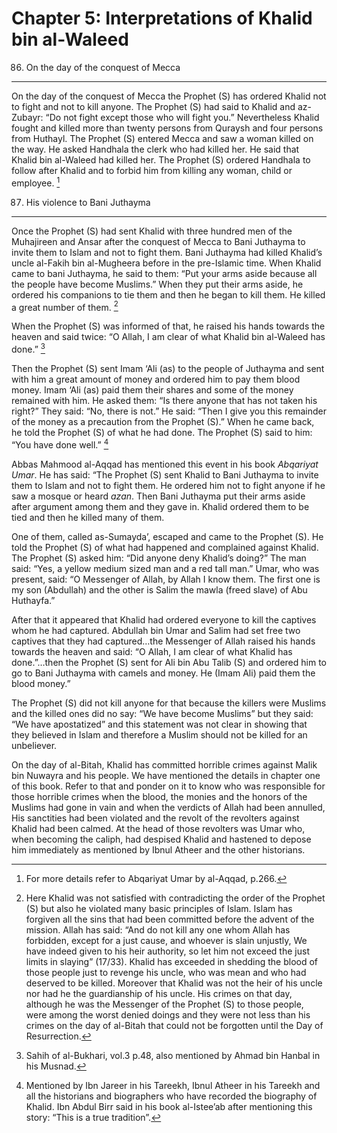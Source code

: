 Chapter 5: Interpretations of Khalid bin al-Waleed
==================================================

86. On the day of the conquest of Mecca
---------------------------------------

On the day of the conquest of Mecca the Prophet (S) has ordered Khalid
not to fight and not to kill anyone. The Prophet (S) had said to Khalid
and az-Zubayr: “Do not fight except those who will fight you.”
Nevertheless Khalid fought and killed more than twenty persons from
Quraysh and four persons from Huthayl. The Prophet (S) entered Mecca and
saw a woman killed on the way. He asked Handhala the clerk who had
killed her. He said that Khalid bin al-Waleed had killed her. The
Prophet (S) ordered Handhala to follow after Khalid and to forbid him
from killing any woman, child or employee. [^1]

87. His violence to Bani Juthayma
---------------------------------

Once the Prophet (S) had sent Khalid with three hundred men of the
Muhajireen and Ansar after the conquest of Mecca to Bani Juthayma to
invite them to Islam and not to fight them. Bani Juthayma had killed
Khalid’s uncle al-Fakih bin al-Mugheera before in the pre-Islamic time.
When Khalid came to bani Juthayma, he said to them: “Put your arms aside
because all the people have become Muslims.” When they put their arms
aside, he ordered his companions to tie them and then he began to kill
them. He killed a great number of them. [^2]

When the Prophet (S) was informed of that, he raised his hands towards
the heaven and said twice: “O Allah, I am clear of what Khalid bin
al-Waleed has done.” [^3]

Then the Prophet (S) sent Imam ‘Ali (as) to the people of Juthayma and
sent with him a great amount of money and ordered him to pay them blood
money. Imam ‘Ali (as) paid them their shares and some of the money
remained with him. He asked them: “Is there anyone that has not taken
his right?” They said: “No, there is not.” He said: “Then I give you
this remainder of the money as a precaution from the Prophet (S).” When
he came back, he told the Prophet (S) of what he had done. The Prophet
(S) said to him: “You have done well.” [^4]

Abbas Mahmood al-Aqqad has mentioned this event in his book *Abqariyat
Umar*. He has said: “The Prophet (S) sent Khalid to Bani Juthayma to
invite them to Islam and not to fight them. He ordered him not to fight
anyone if he saw a mosque or heard *azan*. Then Bani Juthayma put their
arms aside after argument among them and they gave in. Khalid ordered
them to be tied and then he killed many of them.

One of them, called as-Sumayda’, escaped and came to the Prophet (S). He
told the Prophet (S) of what had happened and complained against Khalid.
The Prophet (S) asked him: “Did anyone deny Khalid’s doing?” The man
said: “Yes, a yellow medium sized man and a red tall man.” Umar, who was
present, said: “O Messenger of Allah, by Allah I know them. The first
one is my son (Abdullah) and the other is Salim the mawla (freed slave)
of Abu Huthayfa.”

After that it appeared that Khalid had ordered everyone to kill the
captives whom he had captured. Abdullah bin Umar and Salim had set free
two captives that they had captured…the Messenger of Allah raised his
hands towards the heaven and said: “O Allah, I am clear of what Khalid
has done.”…then the Prophet (S) sent for Ali bin Abu Talib (S) and
ordered him to go to Bani Juthayma with camels and money. He (Imam Ali)
paid them the blood money.”

The Prophet (S) did not kill anyone for that because the killers were
Muslims and the killed ones did no say: “We have become Muslims” but
they said: “We have apostatized” and this statement was not clear in
showing that they believed in Islam and therefore a Muslim should not be
killed for an unbeliever.

On the day of al-Bitah, Khalid has committed horrible crimes against
Malik bin Nuwayra and his people. We have mentioned the details in
chapter one of this book. Refer to that and ponder on it to know who was
responsible for those horrible crimes when the blood, the monies and the
honors of the Muslims had gone in vain and when the verdicts of Allah
had been annulled, His sanctities had been violated and the revolt of
the revolters against Khalid had been calmed. At the head of those
revolters was Umar who, when becoming the caliph, had despised Khalid
and hastened to depose him immediately as mentioned by Ibnul Atheer and
the other historians.

[^1]: For more details refer to Abqariyat Umar by al-Aqqad, p.266.

[^2]: Here Khalid was not satisfied with contradicting the order of the
Prophet (S) but also he violated many basic principles of Islam. Islam
has forgiven all the sins that had been committed before the advent of
the mission. Allah has said: “And do not kill any one whom Allah has
forbidden, except for a just cause, and whoever is slain unjustly, We
have indeed given to his heir authority, so let him not exceed the just
limits in slaying” (17/33). Khalid has exceeded in shedding the blood of
those people just to revenge his uncle, who was mean and who had
deserved to be killed. Moreover that Khalid was not the heir of his
uncle nor had he the guardianship of his uncle. His crimes on that day,
although he was the Messenger of the Prophet (S) to those people, were
among the worst denied doings and they were not less than his crimes on
the day of al-Bitah that could not be forgotten until the Day of
Resurrection.

[^3]: Sahih of al-Bukhari, vol.3 p.48, also mentioned by Ahmad bin
Hanbal in his Musnad.

[^4]: Mentioned by Ibn Jareer in his Tareekh, Ibnul Atheer in his
Tareekh and all the historians and biographers who have recorded the
biography of Khalid. Ibn Abdul Birr said in his book al-Istee’ab after
mentioning this story: “This is a true tradition”.


